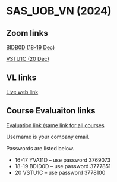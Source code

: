 # SAS_UOB_VN (2024)

## Zoom links

<!---
[YVA11D (16-17 Dec)](https://sas.zoom.us/j/95492768476?pwd=uXmZRq8T22ptr8ndFybmYNxTroBPfR.1)
-->

[BIDB0D (18-19 Dec)](https://sas.zoom.us/j/97546571253?pwd=1YfqvRgGnpfQAIUbW1OzcgBwzDjCbk.1)

[VSTU1C (20 Dec)](https://sas.zoom.us/j/93617988132?pwd=kdr67kgYuMfwBVXlEpoLV7eMDyLiST.1)

## VL links

[Live web link](https://labs.liveweb.sas.com/logon/LogonPoint/)

## Course Evaluaiton links

[Evaluation link (same link for all courses](https://go.sas.com/evalslogin)

Username is your company email.

Passwords are listed below.
* 16-17 YVA11D – use password 3769073
* 18-19 BDID0D – use password 3777851
* 20 VSTU1C – use password 3778100



